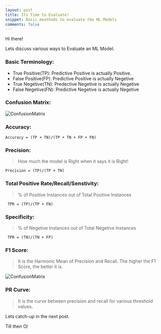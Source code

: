 ```yaml
---
layout: post
title: Its Time to Evaluate!
snippet: Basic meathods to evaluate the ML Models
comments: false
---
```


Hi there!

<p>Lets discuss various ways to Evaluate an ML Model.</p>

### Basic Terminology:
<p>
<ul>
<li>True Positive(TP): Predictive Positive is actually Positive.</li>
<li>False Positive(FP): Predictive Positive is actually Negetive</li>
<li>True Negetive(TN): Predective Negetive is actually Negetive</li>
<li>False Negetive(FN): Predictive Negetive is actually Negetive</li>
</ul>
</p>

### Confusion Matrix:
<img src='{{ site.baseurl }}/assets/2021-02-07_ConfusionMatrix.png' alt="ConfusionMatrix"/>

### Accuracy:
<code>Accuracy = (TP + TN)/(TP + TN + FP + FN)</code>

### Precision:
> How much the model is Right when it says it is Right!
<p><code>Precision = (TP)/(TP + TN)</code></p>

### Total Positive Rate/Recall/Senstivity:
> % of Positive Instances out of Total Positive Instances
<p><code> TPR = (TP)/(TP + FN)</code></p>

### Specificity:
> % of Negetive Instances out of Total Negetive Instances
<p><code> TPR = (TN)/(TN + FP)</code></p>

### F1 Score:
> It is the Harmonic Mean of Precision and Recall.
> The higher the F1 Score, the better it is.
<p><img src='{{ site.baseurl }}/assets/2021-02-07_F1Score.png' alt="ConfusionMatrix"/></p>

### PR Curve:
>It is the curve between precision and recall for various threshold values.


Lets catch-up in the next post.

Till then O/